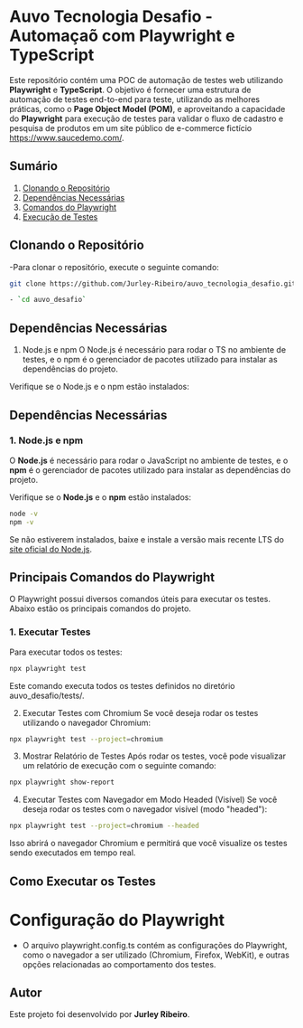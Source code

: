 # Auvo Tecnologia Desafio - Automaçaõ com Playwright e TypeScript
Este repositório contém uma POC de automação de testes web utilizando **Playwright** e **TypeScript**. O objetivo é fornecer uma estrutura de automação de testes end-to-end para teste, utilizando as melhores práticas, como o **Page Object Model (POM)**, e aproveitando a capacidade do **Playwright** para execução de testes para validar o fluxo de cadastro e pesquisa de produtos em um site público de e-commerce fictício https://www.saucedemo.com/. 

## Sumário

1. [Clonando o Repositório](#clonando-o-repositório)
2. [Dependências Necessárias](#dependências-necessárias)
3. [Comandos do Playwright](#principais-comandos-do-playwright)
4. [Execução de Testes](#como-executar-os-testes)

## Clonando o Repositório
-Para clonar o repositório, execute o seguinte comando:

```bash
git clone https://github.com/Jurley-Ribeiro/auvo_tecnologia_desafio.git

- `cd auvo_desafio`
```

## Dependências Necessárias
1. Node.js e npm
O Node.js é necessário para rodar o TS no ambiente de testes, e o npm é o gerenciador de pacotes utilizado para instalar as dependências do projeto.

Verifique se o Node.js e o npm estão instalados:

## Dependências Necessárias

### 1. Node.js e npm

O **Node.js** é necessário para rodar o JavaScript no ambiente de testes, e o **npm** é o gerenciador de pacotes utilizado para instalar as dependências do projeto.

Verifique se o **Node.js** e o **npm** estão instalados:

```bash
node -v
npm -v
```
Se não estiverem instalados, baixe e instale a versão mais recente LTS do [site oficial do Node.js](https://nodejs.org).

## Principais Comandos do Playwright

O Playwright possui diversos comandos úteis para executar os testes. Abaixo estão os principais comandos do projeto.

### 1. Executar Testes

Para executar todos os testes:

```bash
npx playwright test
```
Este comando executa todos os testes definidos no diretório auvo_desafio/tests/.

2. Executar Testes com Chromium
Se você deseja rodar os testes utilizando o navegador Chromium:

```bash
npx playwright test --project=chromium
```

3. Mostrar Relatório de Testes
Após rodar os testes, você pode visualizar um relatório de execução com o seguinte comando:

```bash
npx playwright show-report
```

4. Executar Testes com Navegador em Modo Headed (Visível)
Se você deseja rodar os testes com o navegador visível (modo "headed"):

```bash
npx playwright test --project=chromium --headed
```
Isso abrirá o navegador Chromium e permitirá que você visualize os testes sendo executados em tempo real.

## Como Executar os Testes
# Configuração do Playwright
- O arquivo playwright.config.ts contém as configurações do Playwright, como o navegador a ser utilizado (Chromium, Firefox, WebKit), e outras opções relacionadas ao comportamento dos testes.


## Autor

Este projeto foi desenvolvido por **Jurley Ribeiro**.
